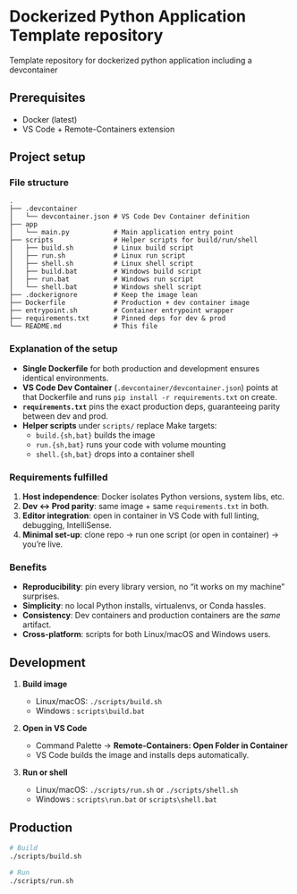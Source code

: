 # Dockerized Python Application Template repository

Template repository for dockerized python application including a devcontainer

## Prerequisites

- Docker (latest)
- VS Code + Remote-Containers extension

## Project setup

### File structure

```plaintext
.
├── .devcontainer
│   └── devcontainer.json # VS Code Dev Container definition
├── app
│   └── main.py           # Main application entry point
├── scripts               # Helper scripts for build/run/shell
│   ├── build.sh          # Linux build script
│   ├── run.sh            # Linux run script
│   ├── shell.sh          # Linux shell script
│   ├── build.bat         # Windows build script
│   ├── run.bat           # Windows run script
│   └── shell.bat         # Windows shell script
├── .dockerignore         # Keep the image lean
├── Dockerfile            # Production + dev container image
├── entrypoint.sh         # Container entrypoint wrapper
├── requirements.txt      # Pinned deps for dev & prod
└── README.md             # This file
```

### Explanation of the setup

- **Single Dockerfile** for both production and development ensures identical
  environments.
- **VS Code Dev Container** (`.devcontainer/devcontainer.json`) points at that
  Dockerfile and runs `pip install -r requirements.txt` on create.
- **`requirements.txt`** pins the exact production deps, guaranteeing parity
  between dev and prod.
- **Helper scripts** under `scripts/` replace Make targets:
  - `build.{sh,bat}` builds the image  
  - `run.{sh,bat}` runs your code with volume mounting  
  - `shell.{sh,bat}` drops into a container shell  

### Requirements fulfilled

1. **Host independence**: Docker isolates Python versions, system libs, etc.  
2. **Dev ↔ Prod parity**: same image + same `requirements.txt` in both.  
3. **Editor integration**: open in container in VS Code with full linting, debugging, IntelliSense.  
4. **Minimal set-up**: clone repo → run one script (or open in container) → you’re live.

### Benefits

- **Reproducibility**: pin every library version, no “it works on my machine”
  surprises.  
- **Simplicity**: no local Python installs, virtualenvs, or Conda hassles.  
- **Consistency**: Dev containers and production containers are the *same*
  artifact.  
- **Cross-platform**: scripts for both Linux/macOS and Windows users.

## Development

1. **Build image**  
   - Linux/macOS: `./scripts/build.sh`  
   - Windows     : `scripts\build.bat`

2. **Open in VS Code**  
   - Command Palette → **Remote-Containers: Open Folder in Container**  
   - VS Code builds the image and installs deps automatically.

3. **Run or shell**  
   - Linux/macOS: `./scripts/run.sh` or `./scripts/shell.sh`  
   - Windows     : `scripts\run.bat`  or `scripts\shell.bat`

## Production

```bash
# Build
./scripts/build.sh

# Run
./scripts/run.sh
```
